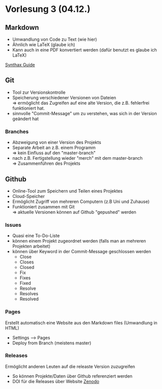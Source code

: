 # Vorlesung 3 (04.12.)

## Markdown
- Umwandlung von Code zu Text (wie hier)  
- Ähnlich wie LaTeX (glaube ich)  
- Kann auch in eine PDF konvertiert werden (dafür benutzt es glaube ich LaTeX)
  
[Synthax Guide](https://www.markdownguide.org/basic-syntax/)


## Git
- Tool zur Versionskontrolle  
- Speicherung verschiedener Versionen von Dateien  
=> ermöglicht das Zugreifen auf eine alte Version, die z.B. fehlerfrei funktioniert hat.  
- sinnvolle "Commit-Message" um zu verstehen, was sich in der Version geändert hat

### Branches
- Abzweigung von einer Version des Projekts
- Separate Arbeit an z.B. einem Programm  
=> kein Einfluss auf den "master-branch"
- nach z.B. Fertigstellung wieder "merch" mit dem master-branch  
=> Zusammenführen des Projekts


## Github
- Online-Tool zum Speichern und Teilen eines Projektes
- Cloud-Speicher
- Ermöglicht Zugriff von mehreren Computern (z.B Uni und Zuhause)
- Funktioniert zusammen mit Git  
  => aktuelle Versionen können auf Github "gepushed" werden

### Issues
- Quasi eine To-Do-Liste
- können einem Projekt zugeordnet werden (falls man an mehreren Projekten arbeitet)
- können über Keyword in der Commit-Message geschlossen werden
  - Close
  - Closes
  - Closed
  - Fix
  - Fixes
  - Fixed
  - Resolve
  - Resolves
  - Resolved

### Pages
Erstellt automatisch eine Website aus den Markdown files (Umwandlung in HTML)
- Settings --> Pages  
- Deploy from Branch (meistens master)  


### Releases
Ermöglicht anderen Leuten auf die releaste Version zuzugreifen
- So können Projekte/Daten über Github referenziert werden
- DOI für die Releases über Website [Zenodo](https://www.zenodo.org)

